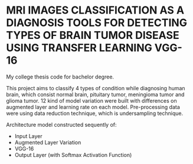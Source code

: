 # **MRI IMAGES CLASSIFICATION AS A DIAGNOSIS TOOLS FOR DETECTING TYPES OF BRAIN TUMOR DISEASE USING TRANSFER LEARNING VGG-16**

My college thesis code for bachelor degree.

This project aims to classify 4 types of condition while diagnosing human brain, which consist normal brain, pituitary tumor, meningioma tumor and glioma tumor.
12 kind of model variation were built with differences on augmented layer and learning rate on each model.
Pre-processing data were using data reduction technique, which is undersampling technique.

Architecture model constructed sequently of:
- Input Layer
- Augmented Layer Variation
- VGG-16
- Output Layer (with Softmax Activation Function)

